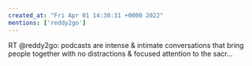 ```yaml
---
created_at: "Fri Apr 01 14:30:31 +0000 2022"
mentions: ['reddy2go']
---
```


RT @reddy2go: podcasts are intense &amp; intimate conversations that bring people together with no distractions &amp; focused attention to the sacr…